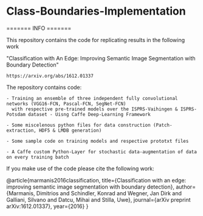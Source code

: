 # Class-Boundaries-Implementation


 ======= INFO =======
 
 This repository contains the code for replicating results in the following work
 
 "Classification with An Edge: Improving Semantic Image Segmentation with Boundary Detection" 
 
    https://arxiv.org/abs/1612.01337
 
 The repository contains code:
 
    - Training an ensemble of three independent fully convolutional networks (VGG16-FCN, Pascal-FCN, SegNet-FCN)
      with respective pre-trained models over the ISPRS-Vaihingen & ISPRS-Potsdam dataset - Uisng Caffe Deep-Learning Framework
    
    - Some miscelenous python files for data construction (Patch-extraction, HDF5 & LMDB generation)

    - Some sample code on training models and respective prototxt files

    - A Caffe custom Python-Layer for stochastic data-augmentation of data on every training batch
 
 
 If you make use of the code please cite the following work:

  @article{marmanis2016classification,
  title={Classification with an edge: improving semantic image segmentation with boundary detection},
  author={Marmanis, Dimitrios and Schindler, Konrad and Wegner, Jan Dirk and Galliani, Silvano and Datcu, Mihai and Stilla, Uwe},
  journal={arXiv preprint arXiv:1612.01337},
  year={2016}
  }

 
